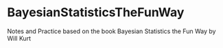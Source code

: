 # BayesianStatisticsTheFunWay
Notes and Practice based on the book Bayesian Statistics the Fun Way by Will Kurt
